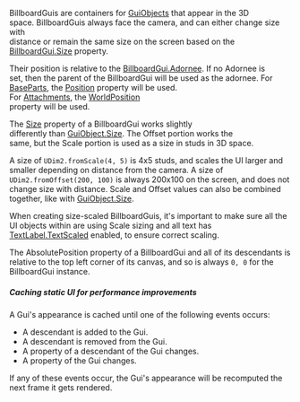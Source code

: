 BillboardGuis are containers for [GuiObjects](https://developer.roblox.com/en-us/api-reference/class/GuiObject) that appear in the 3D  
space. BillboardGuis always face the camera, and can either change size with  
distance or remain the same size on the screen based on the  
[BillboardGui.Size](https://developer.roblox.com/en-us/api-reference/property/BillboardGui/Size) property.

Their position is relative to the [BillboardGui.Adornee](https://developer.roblox.com/en-us/api-reference/property/BillboardGui/Adornee). If no Adornee is  
set, then the parent of the BillboardGui will be used as the adornee. For  
[BaseParts](https://developer.roblox.com/en-us/api-reference/class/BasePart), the [Position](https://developer.roblox.com/en-us/api-reference/property/BasePart/Position) property will be used.  
For [Attachments](https://developer.roblox.com/en-us/api-reference/class/Attachment), the [WorldPosition](https://developer.roblox.com/en-us/api-reference/property/Attachment/WorldPosition)  
property will be used.

The [Size](https://developer.roblox.com/en-us/api-reference/property/BillboardGui/Size) property of a BillboardGui works slightly  
differently than [GuiObject.Size](https://developer.roblox.com/en-us/api-reference/property/GuiObject/Size). The Offset portion works the  
same, but the Scale portion is used as a size in studs in 3D space.

A size of `UDim2.fromScale(4, 5)` is 4x5 studs, and scales the UI larger and  
smaller depending on distance from the camera. A size of  
`UDim2.fromOffset(200, 100)` is always 200x100 on the screen, and does not  
change size with distance. Scale and Offset values can also be combined  
together, like with [GuiObject.Size](https://developer.roblox.com/en-us/api-reference/property/GuiObject/Size).

When creating size-scaled BillboardGuis, it's important to make sure all the  
UI objects within are using Scale sizing and all text has  
[TextLabel.TextScaled](https://developer.roblox.com/en-us/api-reference/property/TextLabel/TextScaled) enabled, to ensure correct scaling.

The AbsolutePosition property of a BillboardGui and all of its descendants is  
relative to the top left corner of its canvas, and so is always `0, 0` for the  
BillboardGui instance.

##### Caching static UI for performance improvements

A Gui's appearance is cached until one of the following events occurs:

*   A descendant is added to the Gui.
*   A descendant is removed from the Gui.
*   A property of a descendant of the Gui changes.
*   A property of the Gui changes.

If any of these events occur, the Gui's appearance will be recomputed the next frame it gets rendered.